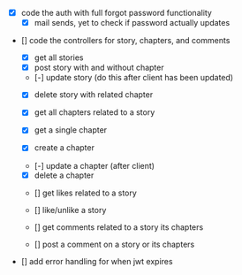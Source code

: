 - [x] code the auth with full forgot password functionality
     - [x] mail sends, yet to check if password actually updates
- [] code the controllers for story, chapters, and comments
     - [x] get all stories
     - [x] post story with and without chapter
     - [-] update story (do this after client has been updated)
     - [x] delete story with related chapter

     - [x] get all chapters related to a story
     - [x] get a single chapter
     - [x] create a chapter
     - [-] update a chapter (after client)
     - [x] delete a chapter

     - [] get likes related to a story
     - [] like/unlike a story

     - [] get comments related to a story its chapters
     - [] post a comment on a story or its chapters

- [] add error handling for when jwt expires